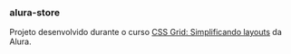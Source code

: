 ### alura-store
Projeto desenvolvido durante o curso [CSS Grid: Simplificando layouts](https://cursos.alura.com.br/course/css-grid-layout) da Alura.

